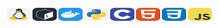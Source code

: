 ##
<div style="display: inline_block"><br>
        <img align="center" height="30" width="55"  src="./icons/Linux-Light.svg" alt="">
        <img align="center" height="30" width="55"  src="./icons/Bash-Dark.svg" alt="">
        <img align="center" height="30" width="55"  src="./icons/Docker.svg" alt="">
        <img align="center" height="30" width="55"  src="./icons/Python-Light.svg" alt="">  
        <img align="center" height="30" width="55"  src="./icons/C.svg" alt="">
        <img align="center" height="30" width="55"  src="./icons/HTML.svg" alt="">
        <img align="center" height="30" width="55"  src="./icons/CSS.svg" alt="">
        <img align="center" height="30" width="55"  src="./icons/JavaScript.svg" alt="">
</div>      

 ##

